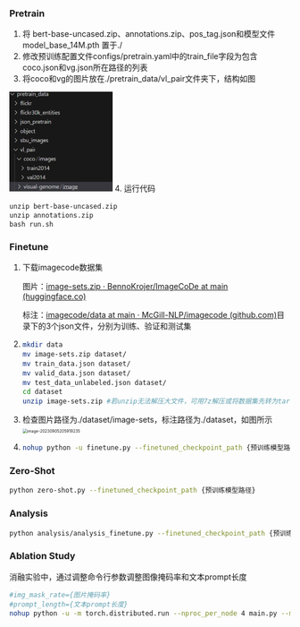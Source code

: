 ### Pretrain
 
1. 将 bert-base-uncased.zip、annotations.zip、pos_tag.json和模型文件model_base_14M.pth 置于./
2. 修改预训练配置文件configs/pretrain.yaml中的train_file字段为包含coco.json和vg.json所在路径的列表
3. 将coco和vg的图片放在./pretrain_data/vl_pair文件夹下，结构如图
 <img src="https://github.com/LHL3341/Adapter-BLIP/blob/main/README.assets/image-20230905205831636.png" alt="image-20230905205919235" style="zoom:50%;" />
4. 运行代码

```
unzip bert-base-uncased.zip
unzip annotations.zip
bash run.sh
```

### Finetune
1. 下载imagecode数据集

   图片：[image-sets.zip · BennoKrojer/ImageCoDe at main (huggingface.co)](https://huggingface.co/datasets/BennoKrojer/ImageCoDe/blob/main/image-sets.zip)

   标注：[imagecode/data at main · McGill-NLP/imagecode (github.com)](https://github.com/McGill-NLP/imagecode/tree/main/data)目录下的3个json文件，分别为训练、验证和测试集

2. ```bash
   mkdir data
   mv image-sets.zip dataset/
   mv train_data.json dataset/
   mv valid_data.json dataset/
   mv test_data_unlabeled.json dataset/
   cd dataset
   unzip image-sets.zip #若unzip无法解压大文件，可用7z解压或将数据集先转为tar.gz格式
   ```

   

3. 检查图片路径为./dataset/image-sets，标注路径为./dataset，如图所示<img src="https://github.com/LHL3341/Adapter-BLIP/blob/main/README.assets/image-20230907165345041.png" alt="image-20230905205919235" style="zoom:50%;" />

4. ```bash
   nohup python -u finetune.py --finetuned_checkpoint_path {预训练模型路径} > finetune.log 2>&1 & #开始训练
   ```

### Zero-Shot
```bash
python zero-shot.py --finetuned_checkpoint_path {预训练模型路径}
```

### Analysis
```bash
python analysis/analysis_finetune.py --finetuned_checkpoint_path {预训练模型路径} #评估finetune模型
```

### Ablation Study
消融实验中，通过调整命令行参数调整图像掩码率和文本prompt长度
```bash
#img_mask_rate={图片掩码率}
#prompt_length={文本prompt长度}
nohup python -u -m torch.distributed.run --nproc_per_node 4 main.py --mask_rate ${img_mask_rate} --prompt_length ${prompt_length} --output_dir 'output/Pretrain/'$img_mask_rate'_'$prompt_length'' > pretrain.log 2>&1 &
```   